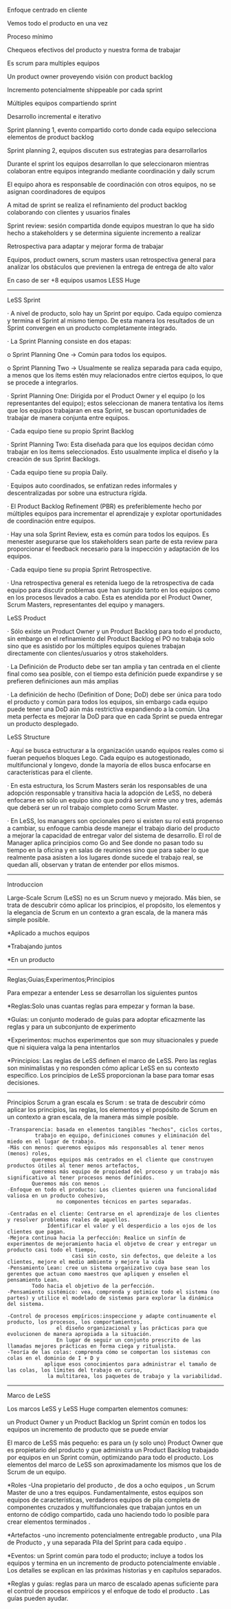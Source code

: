 Enfoque centrado en cliente

Vemos todo el producto en una vez

Proceso mínimo

Chequeos efectivos del producto y nuestra forma de trabajar



Es scrum para multiples equipos

Un product owner proveyendo visión con product backlog

Incremento potencialmente shippeable por cada sprint

Múltiples equipos compartiendo sprint

Desarrollo incremental e iterativo

Sprint planning 1, evento compartido corto donde cada equipo selecciona elementos de product backlog

Sprint planning 2, equipos discuten sus estrategias para desarrollarlos

Durante el sprint los equipos desarrollan lo que seleccionaron mientras colaboran entre equipos integrando mediante coordinación y daily scrum

El equipo ahora es responsable de coordinación con otros equipos, no se asignan coordinadores de equipos

A mitad de sprint se realiza el refinamiento del product backlog colaborando con clientes y usuarios finales 

Sprint review: sesión compartida donde equipos muestran lo que ha sido hecho a stakeholders y se determina siguiente incremento a realizar

Retrospectiva para adaptar y mejorar forma de trabajar

Equipos, product owners, scrum masters usan retrospectiva general para analizar los obstáculos que previenen la entrega de entrega de alto valor

En caso de ser +8 equipos usamos LESS Huge

------

LeSS Sprint

·    A nivel de producto, solo hay un Sprint por equipo. Cada equipo comienza y termina el Sprint al mismo tiempo. De esta manera los resultados de un Sprint convergen en un producto completamente integrado.

·    La Sprint Planning consiste en dos etapas:

o  Sprint Planning One → Común para todos los equipos.

o  Sprint Planning Two → Usualmente se realiza separada para cada equipo, a menos que los ítems estén muy relacionados entre ciertos equipos, lo que se procede a integrarlos.

·    Sprint Planning One: Dirigida por el Product Owner y el equipo (o los representantes del equipo); estos seleccionan de manera tentativa los ítems que los equipos trabajaran en esa Sprint, se buscan oportunidades de trabajar de manera conjunta entre equipos.

·    Cada equipo tiene su propio Sprint Backlog

·    Sprint Planning Two: Esta diseñada para que los equipos decidan cómo trabajar en los ítems seleccionados. Esto usualmente implica el diseño y la creación de sus Sprint Backlogs.

·    Cada equipo tiene su propia Daily.

·    Equipos auto coordinados, se enfatizan redes informales y descentralizadas por sobre una estructura rígida.

·    El Product Backlog Refinement (PBR) es preferiblemente hecho por múltiples equipos para incrementar el aprendizaje y explotar oportunidades de coordinación entre equipos.

·    Hay una sola Sprint Review, esta es común para todos los equipos. Es menester asegurarse que los stakeholders sean parte de esta review para proporcionar el feedback necesario para la inspección y adaptación de los equipos.

·    Cada equipo tiene su propia Sprint Retrospective.

·    Una retrospectiva general es retenida luego de la retrospectiva de cada equipo para discutir problemas que han surgido tanto en los equipos como en los procesos llevados a cabo. Esta es atendida por el Product Owner, Scrum Masters, representantes del equipo y managers.

 

 

 

 

 

 

 

 

LeSS Product

 

·    Sólo existe un Product Owner y un Product Backlog para todo el producto, sin embargo en el refinamiento del Product Backlog el PO no trabaja solo sino que es asistido por los múltiples equipos quienes trabajan directamente con clientes/usuarios y otros stakeholders.

·     La Definición de Producto debe ser tan amplia y tan centrada en el cliente final como sea posible, con el tiempo esta definición puede expandirse y se prefieren definiciones aun más amplias

·    La definición de hecho (Definition of Done; DoD) debe ser única para todo el producto y común para todos los equipos, sin embargo cada equipo puede tener una DoD aún más restrictiva expandiendo a la común. Una meta perfecta es mejorar la DoD para que en cada Sprint se pueda entregar un producto desplegado. 

 

 

LeSS Structure

 

·    Aquí se busca estructurar a la organización usando equipos reales como si fueran pequeños bloques Lego. Cada equipo es autogestionado, multifuncional y longevo, donde la mayoría de ellos busca enfocarse en características para el cliente.

·    En esta estructura, los Scrum Masters serán los responsables de una adopción responsable y transitiva hacia la adopción de LeSS, no deberá enfocarse en sólo un equipo sino que podrá servir entre uno y tres, además que deberá ser un rol trabajo completo como Scrum Master.

·    En LeSS, los managers son opcionales pero si existen su rol está propenso a cambiar, su enfoque cambia desde manejar el trabajo diario del producto a mejorar la capacidad de entregar valor del sistema de desarrollo. El rol de Manager aplica principios como Go and See donde no pasan todo su tiempo en la oficina y en salas de reuniones sino que para saber lo que realmente pasa asisten a los lugares donde sucede el trabajo real, se quedan allí, observan y tratan de entender por ellos mismos.

------

Introduccion

Large-Scale Scrum (LeSS) no es un Scrum nuevo y mejorado.
Más bien, se trata de descubrir cómo aplicar los principios, 
el propósito, los elementos y la elegancia de Scrum en un contexto a gran escala,
 de la manera más simple posible.

*Aplicado a muchos equipos

*Trabajando juntos

*En un producto
*********************************
Reglas;Guias;Experimentos;Principios

Para empezar a entender Less se desarrollan los siguientes puntos

*Reglas:Solo unas cuantas reglas para empezar y forman la base. 

*Guías: un conjunto moderado de guías para adoptar eficazmente las reglas
 y para un subconjunto de experimento

*Experimentos:  muchos experimentos que son muy situacionales y 
puede que ni siquiera valga la pena intentarlos

*Principios: Las reglas de LeSS definen el marco de LeSS. Pero las reglas son minimalistas y no responden cómo aplicar LeSS en su contexto específico.
 Los principios de LeSS proporcionan la base para tomar esas decisiones.
***********************************
Principios
	Scrum a gran escala es Scrum : se trata de descubrir cómo aplicar los principios, 
	las reglas, los elementos y el propósito de Scrum en un contexto a gran escala, de la manera más simple posible.


	-Transparencia: basada en elementos tangibles "hechos", ciclos cortos,
			 trabajo en equipo, definiciones comunes y eliminación del miedo en el lugar de trabajo.
	-Más con menos: queremos equipos más responsables al tener menos (menos) roles,
			queremos equipos más centrados en el cliente que construyen productos útiles al tener menos artefactos,
			queremos más equipo de propiedad del proceso y un trabajo más significativo al tener procesos menos definidos.
			Queremos más con menos .
	-Enfoque en todo el producto: Los clientes quieren una funcionalidad valiosa en un producto cohesivo,
					no componentes técnicos en partes separadas.
	
	-Centradas en el cliente: Centrarse en el aprendizaje de los clientes y resolver problemas reales de aquellos.
				 Identificar el valor y el desperdicio a los ojos de los clientes que pagan.
	-Mejora continua hacia la perfección: Realice un sinfín de experimentos de mejoramiento hacia el objetvo de crear y entregar un producto casi todo el tiempo,
						 casi sin costo, sin defectos, que deleite a los clientes, mejore el medio ambiente y mejore la vida
	-Pensamiento Lean: cree un sistema organizativo cuya base sean los gerentes que actuan como maestros que apliquen y enseñen el pensamiento Lean.
			Todo hacia el objetivo de la perfección.
	-Pensamiento sistémico: vea, comprenda y optimice todo el sistema (no partes) y utilice el modelado de sistemas para explorar la dinámica del sistema.
	
	-Control de procesos empíricos:inspeccione y adapte continuamente el producto, los procesos, los comportamientos, 
					el diseño organizacional y las prácticas para que evolucionen de manera apropiada a la situación.
					En lugar de seguir un conjunto prescrito de las llamadas mejores prácticas en forma ciega y ritualista.
	-Teoría de las colas: comprenda cómo se comportan los sistemas con colas en el dominio de I + D y 
				aplique esos conocimientos para administrar el tamaño de las colas, los límites del trabajo en curso,
				 la multitarea, los paquetes de trabajo y la variabilidad.
**************************************

Marco de LeSS

Los marcos LeSS y LeSS Huge comparten elementos comunes:

un Product Owner y un Product Backlog
un Sprint común en todos los equipos
un incremento de producto que se puede enviar

El marco de LeSS más pequeño: es para un (y solo uno) Product Owner que es propietario del producto y que administra un Product Backlog trabajado por equipos en un Sprint común, optimizando para todo el producto. 
Los elementos del marco de LeSS son aproximadamente los mismos que los de Scrum de un equipo.

*Roles -Una propietario del producto , de dos a ocho equipos , un Scrum Master de uno a tres equipos.
	 Fundamentalmente, estos equipos son equipos de características, verdaderos equipos de pila completa de componentes cruzados y multifuncionales que trabajan juntos en un entorno de código compartido,
	 cada uno haciendo todo lo posible para crear elementos terminados .

*Artefactos -uno incremento potencialmente entregable producto , una Pila de Producto ,
		 y una separada Pila del Sprint para cada equipo .

*Eventos: un Sprint común para todo el producto; incluye a todos los equipos y termina en un incremento de producto potencialmente enviable . 
	Los detalles se explican en las próximas historias y en capítulos separados.

*Reglas y guías: reglas para un marco de escalado apenas suficiente para el control de procesos empíricos y el enfoque de todo el producto .
		 Las guías pueden ayudar.

